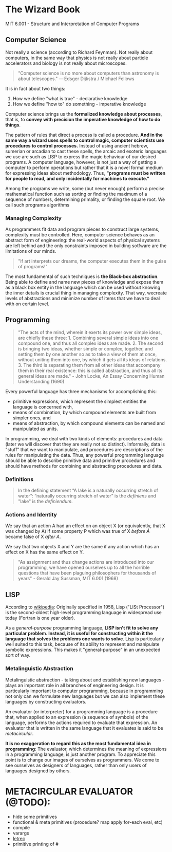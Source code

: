 # The Wizard Book

MIT 6.001 - Structure and Interpretation of Computer Programs

## Computer Science

Not really a science (according to Richard Feynman).
Not really about computers, in the same way that physics is not really about particle accelerators and biology is not really about microscopes.
> "Computer science is no more about computers than astronomy is about telescopes." — Edsger Dijkstra / Michael Fellows

It is in fact about two things:

1. How we define "what is true" - declarative knowledge
2. How we define "how to" do something - imperative knowledge

Computer science brings us the **formalized knowledge about processes**, that is, to **convey with precision the imperative knowledge of how to do things**.

The pattern of rules that direct a process is called a procedure.
**And in the same way a wizard uses spells to control magic, computer scientists use procedures to control processes.**
Instead of using ancient hebrew, sumerian or arcadian to cast these spells, the arcaic and esoteric languages we use are such as LISP to express the magic behaviour of our desired programs.
A computer language, however, is not just a way of getting a computer to perform operations but rather that it is a novel formal medium for expressing ideas about methodology.
Thus, **"programs must be written for people to read, and only incidentally for machines to execute."**

Among the programs we write, some (but never enough) perform a precise mathematical function such as sorting or finding the maximum of a sequence of numbers, determining primality, or finding the square root.
We call such programs algorithms

### Managing Complexity

As programmers fit data and program pieces to construct large systems, complexity must be controlled.
Here, computer science behaves as an abstract form of engineering: the real-world aspects of physical systems are left behind and the only constraints imposed in building sotfware are the limitations of our minds.
> "If art interprets our dreams, the computer executes them in the guise of programs!"

The most fundamental of such techniques is **the Black-box abstraction**.
Being able to define and name new pieces of knowledge and expose them as a black box entity in the language which can be used without knowing the inner details is crucial thing in managing complexity.
That way, wecreate levels of abstractions and minimize number of items that we have to deal with on certain level.

## Programming

> "The acts of the mind, wherein it exerts its power over simple ideas, are chiefly these three: 1. Combining several simple ideas into one compound one, and thus all complex ideas are made. 2. The second is bringing two ideas, whether simple or complex, together, and setting them by one another so as to take a view of them at once, without uniting them into one, by which it gets all its ideas of relations. 3. The third is separating them from all other ideas that accompany them in their real existence: this is called abstraction, and thus all its general ideas are made." - John Locke, An Essay Concerning Human Understanding (1690)

Every powerful language has three mechanisms for accomplishing this:

- primitive expressions, which represent the simplest entities the language is concerned with,
- means of combination, by which compound elements are built from simpler ones, and
- means of abstraction, by which compound elements can be named and manipulated as units.

In programming, we deal with two kinds of elements: procedures and data (later we will discover that they are really not so distinct).
Informally, data is "stuff" that we want to manipulate, and procedures are descriptions of the rules for manipulating the data.
Thus, any powerful programming language should be able to describe primitive data and primitive procedures and should have methods for combining and abstracting procedures and data.

### Definitions

> In the defining statement “A lake is a naturally occurring stretch of water”:
> “naturally occurring stretch of water” is the *definiens* and
> "lake" is the *definiendum*.

### Actions and Identity

We say that an action A had an effect on an object X (or equivalently, that X was changed by A) if some property P which was true of X *before A* became false of X *after A*.

We say that two objects X and Y are the same if any action which has an effect on X has the same effect on Y.

> "As assignment and thus change actions are introduced into our programming, we have opened ourselves up to all the horrible questions that have been plaguing philosophers for thousands of years" - Gerald Jay Sussman, MIT 6.001 (1968)

## LISP

According to [wikipedia](https://en.wikipedia.org/wiki/Lisp_programming_language): Originally specified in 1958, Lisp ("LISt Processor") is the second-oldest high-level programming language in widespread use today (Fortran is one year older).

As a *general-purpose* programming language, **LISP isn't fit to solve any particular problem.
Instead, it is useful for constructing within it the language that solves the problems one wants to solve**.
Lisp is particularly well suited to this task, because of its ability to represent and manipulate symbolic expressions.
This makes it "general-purpose" in an unexpected sort of way.

### Metalinguistic Abstraction

Metalinguistic abstraction - talking about and establishing new languages - plays an important role in all branches of engineering design.
It is particularly important to computer programming, because in programming not only can we formulate new languages but we can also implement these languages by constructing evaluators.

An evaluator (or interpreter) for a programming language is a procedure that, when applied to an expression (a sequence of symbols) of the language, performs the actions required to evaluate that expression.
An evaluator that is written in the same language that it evaluates is said to be *metacircular*.

**It is no exaggeration to regard this as the most fundamental idea in programming**:
The evaluator, which determines the meaning of expressions in a programming language, is just another program.
To appreciate this point is to change our images of ourselves as programmers.
We come to see ourselves as designers of languages, rather than only users of languages designed by others.

# METACIRCULAR EVALUATOR (@TODO):

- hide some primitives
- functional & meta primitives (procedure? map apply for-each eval, etc)
- compile
- varargs
- [letrec](https://mitpress.mit.edu/sites/default/files/sicp/full-text/book/book-Z-H-26.html#%_thm_4.20)
- primitive printing of #<void>
